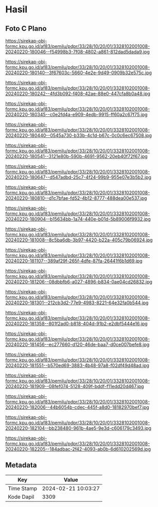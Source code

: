 # Hasil

## Foto C Plano

https://sirekap-obj-formc.kpu.go.id/af83/pemilu/pdpr/33/28/10/20/01/3328102001008-20240220-180046--f54998b3-7f08-4802-a861-812dad5dada9.jpg

https://sirekap-obj-formc.kpu.go.id/af83/pemilu/pdpr/33/28/10/20/01/3328102001008-20240220-180140--3f67603c-5660-4e2e-9d49-0909b32e575c.jpg

https://sirekap-obj-formc.kpu.go.id/af83/pemilu/pdpr/33/28/10/20/01/3328102001008-20240220-180242--4fd3b092-f408-42ae-88e0-447cfa8b0a48.jpg

https://sirekap-obj-formc.kpu.go.id/af83/pemilu/pdpr/33/28/10/20/01/3328102001008-20240220-180345--c0e2fd4a-e909-4edb-9915-ff60a2c67f75.jpg

https://sirekap-obj-formc.kpu.go.id/af83/pemilu/pdpr/33/28/10/20/01/3328102001008-20240220-180440--0545a730-b33b-4c1d-b67c-0c0c6ec67508.jpg

https://sirekap-obj-formc.kpu.go.id/af83/pemilu/pdpr/33/28/10/20/01/3328102001008-20240220-180541--3121e80b-590b-4691-9562-20eb40f72f67.jpg

https://sirekap-obj-formc.kpu.go.id/af83/pemilu/pdpr/33/28/10/20/01/3328102001008-20240220-180647--d547adbd-25c7-4f24-99b9-955e07e3b5b2.jpg

https://sirekap-obj-formc.kpu.go.id/af83/pemilu/pdpr/33/28/10/20/01/3328102001008-20240220-180810--d1c7bfae-fd52-4b12-8777-488dea00e537.jpg

https://sirekap-obj-formc.kpu.go.id/af83/pemilu/pdpr/33/28/10/20/01/3328102001008-20240220-180904--b15634bb-1a74-440e-b01d-5b89006f9932.jpg

https://sirekap-obj-formc.kpu.go.id/af83/pemilu/pdpr/33/28/10/20/01/3328102001008-20240220-181008--8c5ba6db-3b97-4420-b22a-405c79b06924.jpg

https://sirekap-obj-formc.kpu.go.id/af83/pemilu/pdpr/33/28/10/20/01/3328102001008-20240220-181107--389af29f-265f-4dfe-87fa-26441f6b1d69.jpg

https://sirekap-obj-formc.kpu.go.id/af83/pemilu/pdpr/33/28/10/20/01/3328102001008-20240220-181206--08dbbfb6-a027-4896-b834-0ae04cd26832.jpg

https://sirekap-obj-formc.kpu.go.id/af83/pemilu/pdpr/33/28/10/20/01/3328102001008-20240220-181301--212cb3d2-77e9-4983-8221-64e32fa0b544.jpg

https://sirekap-obj-formc.kpu.go.id/af83/pemilu/pdpr/33/28/10/20/01/3328102001008-20240220-181358--801f2ad0-b818-404d-91b2-e2dbf5444e16.jpg

https://sirekap-obj-formc.kpu.go.id/af83/pemilu/pdpr/33/28/10/20/01/3328102001008-20240220-181456--ec277660-d120-46de-baa7-d0ce007befe8.jpg

https://sirekap-obj-formc.kpu.go.id/af83/pemilu/pdpr/33/28/10/20/01/3328102001008-20240220-181551--b570ed69-3883-4b48-97a8-f02df49d48ad.jpg

https://sirekap-obj-formc.kpu.go.id/af83/pemilu/pdpr/33/28/10/20/01/3328102001008-20240220-181909--08fef074-5128-409f-bddf-f11edd20d467.jpg

https://sirekap-obj-formc.kpu.go.id/af83/pemilu/pdpr/33/28/10/20/01/3328102001008-20240220-182006--44b6054b-cdec-445f-a8d0-18182970bef7.jpg

https://sirekap-obj-formc.kpu.go.id/af83/pemilu/pdpr/33/28/10/20/01/3328102001008-20240220-182104--bb238480-961b-4ae5-9e3d-c606179c3493.jpg

https://sirekap-obj-formc.kpu.go.id/af83/pemilu/pdpr/33/28/10/20/01/3328102001008-20240220-182205--184adbac-2f42-4093-ab0b-6d610202569d.jpg


## Metadata

| Key        | Value               |
| ---------- | ------------------- |
| Time Stamp | 2024-02-21 10:03:27 |
| Kode Dapil | 3309                |




